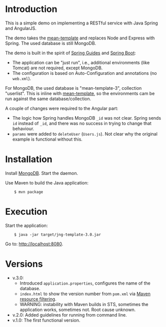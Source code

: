 
# Introduction

This is a simple demo on implementing a RESTful service with Java Spring and AngularJS.

The demo takes the [mean-template](https://github.com/masa67/mean-template) and replaces Node and Express with Spring. The used database is still MongoDB.

The demo is built in the spirit of [Spring Guides](http://spring.io/guides) and [Spring Boot](http://docs.spring.io/spring-boot/docs/current-SNAPSHOT/reference/htmlsingle/):

* The application can be "just run", i.e., additional environments (like Tomcat) are not required, except MongoDB.
* The configuration is based on Auto-Configuration and annotations (no `web.xml`).

For MongoDB, the used database is "mean-template-3", collection "userlist". This is inline with [mean-template](https://github.com/masa67/mean-template), so the environments cam be run against the same database/collection.

A couple of changes were required to the Angular part:

* The logic how Spring handles MongoDB `_id` was not clear. Spring sends `id` instead of `_id`, and there was no success in trying to change that behaviour.
* `params` were added to `deleteUser` (`Users.js`). Not clear why the original example is functional without this.

# Installation

Install [MongoDB](https://www.mongodb.org). Start the daemon.

Use Maven to build the Java application:

        $ mvn package

# Execution

Start the application:

        $ java -jar target/jng-template-3.0.jar
 
 Go to: [http://localhost:8080](/http://localhost:8080/).
 
# Versions
 
* v.3.0: 
  * Introduced `application.properties`, configures the name of the database.
  * `index.html` to show the version number from `pom.xml` via [Maven resource filtering](https://maven.apache.org/plugins/maven-resources-plugin/examples/filter.html).
  * WARNING: instability with Maven builds in STS, sometimes the application works, sometimes not. Root cause unknown. 
* v.2.0: Added guidelines for running from command line.
* v.1.0: The first functional version. 
